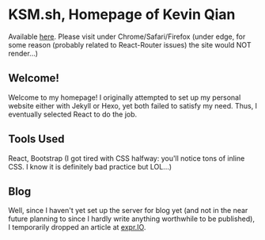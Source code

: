# KSM.sh, Homepage of Kevin Qian
Available [here](http://ksm.sh). Please visit under Chrome/Safari/Firefox
(under edge, for some reason (probably related to React-Router issues) the site would NOT
render...)

## Welcome!
Welcome to my homepage! I originally attempted to set up my personal website
either with Jekyll or Hexo, yet both failed to satisfy my need. Thus,
I eventually selected React to do the job.

## Tools Used
React, Bootstrap (I got tired with CSS halfway: you'll notice tons of inline
CSS. I know it is definitely bad practice but LOL...)

## Blog
Well, since I haven't yet set up the server for blog yet (and not in the near
future planning to since I hardly write anything worthwhile to be published),
I temporarily dropped an article at [expr.IO](http://expr.io).
